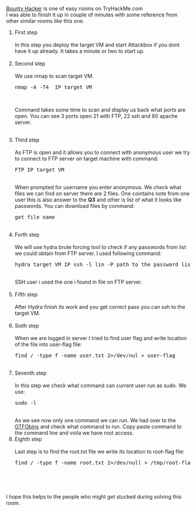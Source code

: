 <a href="https://tryhackme.com/room/cowboyhacker">Bounty Hacker</a> is one of easy rooms on TryHackMe.com<br>
I was able to finish it up in couple of minutes with some reference from other similar rooms like this one.

<ol>
<li>First step </li> <br>
  In this step you deploy the target VM and start Attackbox if you dont have it up already. It takes a minute or two to start up.<br><br>
<li>Second step</li><br>
  We use nmap to scan target VM.
  
  <pre>nmap -A -T4 _IP_target_VM</pre> <br>
  Command takes some time to scan and display us back what ports are open. You can see 3 ports open 21 with FTP, 22 ssh and 80 apache server.<br><br>
<li>Third step</li><br>
  As FTP is open and it allows you to connect with anonymous user we try to connect to FTP server on target machine with command:
    <pre>FTP IP_target_VM</pre> <br>
  When prompted for username you enter anonymous. We check what files we can find on server there are 2 files. One cointains note from one user this is also answer to the <b>Q3</b> and other is list of what it looks like passwords. You can download files by command:<br>
  <pre>get file_name</pre> <br>
<li>Forth step</li> <br>
  We will use hydra brute forcing tool to check if any passwords from list we could obtain from FTP server. I used following command:
  <pre>hydra target_VM_IP ssh -l lin -P path_to_the_password_list -s 22 -vV</pre> <br>
  SSH user i used the one i found in file on FTP server.<br><br>
<li>Fifth step</li> <br>
  After Hydra finish its work and you get correct pass you can ssh to the target VM. <br><br>
<li>Sixth step</li> <br>
  When we are logged in server I tried to find user flag and write location of the file into user-flag file:
  <pre>find / -type f -name user.txt 2>/dev/nul > user-flag </pre> <br>
<li>Seventh step</li> <br>
  In this step we check what command can current user run as sudo. We use:
  <pre>sudo -l</pre> <br>
  As we see now only one command we can run. We had over to the <a href="https://gtfobins.github.io/">GTFObins</a> and check what command to run. Copy paste command to the command line and voila we have root access.
<li>Eighth step</li> <br>
  Last step is to find the root.txt file we write its location to root-flag file:
  <pre>find / -type f -name root.txt 2>/dev/null > /tmp/root-flag </pre> <br>
</ol><br>

I hope this helps to the people who might get stucked during solving this room.
